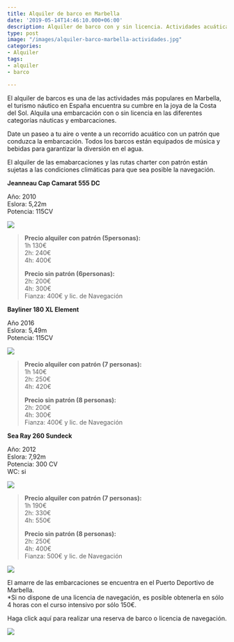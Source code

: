 ```yaml
---
title: Alquiler de barco en Marbella
date: '2019-05-14T14:46:10.000+06:00'
description: Alquiler de barco con y sin licencia. Actividades acuáticas en Marbella
type: post
image: "/images/alquiler-barco-marbella-actividades.jpg"
categories:
- Alquiler
tags:
- alquiler
- barco

---
```

El alquiler de barcos es una de las actividades más populares en Marbella, el turismo náutico en España encuentra su cumbre en la joya de la Costa del Sol. Alquila una embarcación con o sin licencia en las diferentes categorías náuticas y embarcaciones.

Date un paseo a tu aire o vente a un recorrido acuático con un patrón que conduzca la embarcación. Todos los barcos están equipados de música y bebidas para garantizar la diversión en el agua.

El alquiler de las emabarcaciones y las rutas charter con patrón están sujetas a las condiciones climáticas para que sea posible la navegación.

**Jeanneau Cap Camarat 555 DC**

Año: 2010  
Eslora: 5,22m  
Potencia: 115CV

![](/images/cap-camarat-alquiler-barco.jpg)

> **Precio alquiler con patrón (5personas):**  
> 1h 130€  
> 2h: 240€  
> 4h: 400€
>
> **Precio sin patrón (6personas):**  
> 2h: 200€  
> 4h: 300€  
> Fianza: 400€ y lic. de Navegación

**Bayliner 180 XL Element**

Año 2016  
Eslora: 5,49m  
Potencia: 115CV

![](/images/alquiler-bayliner-180.jpg)

> **Precio alquiler con patrón (7 personas):**  
> 1h 140€  
> 2h: 250€  
> 4h: 420€
>
> **Precio sin patrón (8 personas):**  
> 2h: 200€  
> 4h: 300€  
> Fianza: 400€ y lic. de Navegación

**Sea Ray 260 Sundeck**

Año: 2012  
Eslora: 7,92m  
Potencia: 300 CV  
WC: si

![](/images/alquiler-barco-marbella-sea-ray.jpg)

> **Precio alquiler con patrón (7 personas):**  
> 1h 190€  
> 2h: 330€  
> 4h: 550€
>
> **Precio sin patrón (8 personas):**  
> 2h: 250€  
> 4h: 400€  
> Fianza: 500€ y lic. de Navegación

![](/images/alquiler-barco-marbella.jpg)

El amarre de las embarcaciones se encuentra en el Puerto Deportivo de Marbella.  
\*Si no dispone de una licencia de navegación, es posible obtenerla en sólo 4 horas con el curso intensivo por sólo 150€.

Haga click aquí para realizar una reserva de barco o licencia de navegación.

[![](/images/boton-reservar-actividades.png)](https://admin.typeform.com/form/nNnLC1YL/share#/ "Reservar")